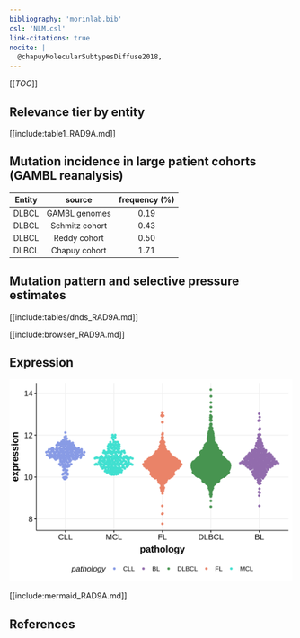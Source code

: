 ```yaml
---
bibliography: 'morinlab.bib'
csl: 'NLM.csl'
link-citations: true
nocite: |
  @chapuyMolecularSubtypesDiffuse2018, 
---
```

[[_TOC_]]


## Relevance tier by entity

[[include:table1_RAD9A.md]]

## Mutation incidence in large patient cohorts (GAMBL reanalysis)

|Entity|source        |frequency (%)|
|:------:|:--------------:|:-------------:|
|DLBCL |GAMBL genomes |0.19         |
|DLBCL |Schmitz cohort|0.43         |
|DLBCL |Reddy cohort  |0.50         |
|DLBCL |Chapuy cohort |1.71         |

## Mutation pattern and selective pressure estimates

[[include:tables/dnds_RAD9A.md]]


[[include:browser_RAD9A.md]]

## Expression
![](images/gene_expression/RAD9A_by_pathology.svg)
<!-- ORIGIN: chapuyMolecularSubtypesDiffuse2018b -->
<!-- DLBCL: chapuyMolecularSubtypesDiffuse2018b -->

[[include:mermaid_RAD9A.md]]

## References


